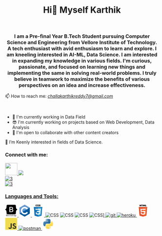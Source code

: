 <h1 align="center">Hi👋 Myself Karthik</h1>
<br>
<h3 align="center">I am a Pre-final Year B.Tech Student pursuing Computer Science and Engineering from Vellore Institute of Technology. A tech enthusiast with avid enthusiasm to learn and explore. I am kneeling interested in AI-ML, Data Science. I am interested in expanding my knowledge in various fields. I'm curious, passionate, and focused on learning new things and implementing the same in solving real-world problems. I truly believe in teamwork to maximize the benefits of various perspectives on an idea and increase effectiveness.</h3>

 📫 How to reach me: *challakarthikreddy7@gmail.com*

<br>
<ul>
<li>🌱 I'm currently working in Data Field</li>
<li> 😎 I'm currently working on projects based on Web Development, Data Analysis</li>
<li>👯 I'm open to collaborate with other content creators</li>
</ul>
👀 I’m Keenly interested in fields of Data Science.
<h3 align="left">Connect with me:</h2>
<a href="https://www.instagram.com/karthik__challa/"><img src="https://img.icons8.com/fluency/48/000000/instagram-new.png" width="40" height="40">
<!--<a href="https://mobile.twitter.com/Bhavesh_VSSB"><img src="https://img.icons8.com/color/48/000000/twitter--v1.png" width="40" height="40"> -->
<a href="https://www.linkedin.com/in/karthik-challa-aa12a1234/"><img src="https://img.icons8.com/color/48/000000/linkedin.png"/>
<!-- 
 
 <table>
  <tr>
    <td><img src="https://github-readme-stats.vercel.app/api?username=karthikchalla7&theme=radical&show_icons=true"  display=block width=100% height=auto  alt="1" ></td>
    <td><img src="https://github-readme-stats.vercel.app/api/top-langs/?username=karthikchalla7&layout=compact&theme=tokyonight"  display=block width=100% height=auto  alt="2" ></td>
   </tr> 
</table> -->
 
 <div class="center">
  <img src="https://github-readme-stats.vercel.app/api?username=karthikchalla7&theme=radical&show_icons=true"  display=block width=90% height=200px  alt="3" >
 </div>
 
 <div class="center">
  <img src="https://github-readme-streak-stats.herokuapp.com/?user=karthikchalla7&theme=tokyonight" display=block width=90% height=200px alt="3" >
 </div>
<!-- https://github-readme-stats.vercel.app/api?username=karthikchalla7&bg_color=151515&show_icons=true&icon_color=fa8b00&border_color=b9b8b8&title_color=fff&text_color=fff -->
<span>
<h3 align="left">Languages and Tools:</h3>
<p align="left"> <a href="https://getbootstrap.com" target="_blank"> <img src="https://raw.githubusercontent.com/devicons/devicon/master/icons/bootstrap/bootstrap-plain-wordmark.svg" alt="bootstrap" width="40" height="40"/> </a> <a href="https://www.cprogramming.com/" target="_blank"> <img src="https://raw.githubusercontent.com/devicons/devicon/master/icons/c/c-original.svg" alt="c" width="40" height="40"/> </a> <a href="https://www.w3schools.com/css/" target="_blank"> <img src="https://raw.githubusercontent.com/devicons/devicon/master/icons/css3/css3-original-wordmark.svg" alt="css3" width="40" height="40"/> </a>  <img src="https://cdn.jsdelivr.net/gh/devicons/devicon/icons/pandas/pandas-original-wordmark.svg" alt="CSS" width="50" height="50"/> <img src="https://cdn.jsdelivr.net/gh/devicons/devicon/icons/numpy/numpy-original-wordmark.svg" alt="CSS" width="50" height="50"/> <img src="https://cdn.jsdelivr.net/gh/devicons/devicon/icons/jupyter/jupyter-original-wordmark.svg" alt="CSS" width="50" height="50"/> <img src="https://cdn.jsdelivr.net/gh/devicons/devicon/icons/azure/azure-original-wordmark.svg" alt="CSS" width="50" height="50"/>]<a href="https://git-scm.com/" target="_blank"> <img src="https://www.vectorlogo.zone/logos/git-scm/git-scm-icon.svg" alt="git" width="40" height="40"/> </a> <a href="https://heroku.com" target="_blank"> <img src="https://www.vectorlogo.zone/logos/heroku/heroku-icon.svg" alt="heroku" width="40" height="40"/> </a> <a href="https://www.w3.org/html/" target="_blank"> <img src="https://raw.githubusercontent.com/devicons/devicon/master/icons/html5/html5-original-wordmark.svg" alt="html5" width="40" height="40"/> </a> <a href="https://developer.mozilla.org/en-US/docs/Web/JavaScript" target="_blank"> <img src="https://raw.githubusercontent.com/devicons/devicon/master/icons/javascript/javascript-original.svg" alt="javascript" width="40" height="40"/> </a>  <a href="https://postman.com" target="_blank"> <img src="https://www.vectorlogo.zone/logos/getpostman/getpostman-icon.svg" alt="postman" width="40" height="40"/> </a> <a href="https://www.python.org" target="_blank"> <img src="https://raw.githubusercontent.com/devicons/devicon/master/icons/python/python-original.svg" alt="python" width="40" height="40"/> </a>  </p>
</span>
<div>
